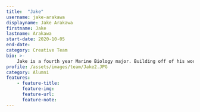 ```yaml
---
title:  "Jake"
username: jake-arakawa
displayname: Jake Arakawa
firstname: Jake
lastname: Arakawa
start-date: 2020-10-05 
end-date:
category: Creative Team
bio: >- 
    Jake is a fourth year Marine Biology major. Building off of his work as an undergraduate learning assistant, he believes that all students should have inclusive, accessible learning resources, and is passionate about helping to prepare students for success during college.   
profile: /assets/images/team/Jake2.JPG
category: Alumni
features:
    - feature-title: 
      feature-img: 
      feature-url: 
      feature-note: 
---
```

